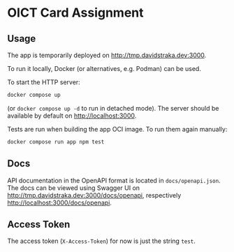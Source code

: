 # OICT Card Assignment

## Usage

The app is temporarily deployed on <http://tmp.davidstraka.dev:3000>.

To run it locally, Docker (or alternatives, e.g. Podman) can be used.

To start the HTTP server:

```sh
docker compose up
```

(or `docker compose up -d` to run in detached mode). The server should be available by default on <http://localhost:3000>.

Tests are run when building the app OCI image. To run them again manually:

```sh
docker compose run app npm test
```

## Docs

API documentation in the OpenAPI format is located in `docs/openapi.json`. The docs can be viewed using Swagger UI on <http://tmp.davidstraka.dev:3000/docs/openapi>, respectively <http://localhost:3000/docs/openapi>.

## Access Token

The access token (`X-Access-Token`) for now is just the string `test`.
